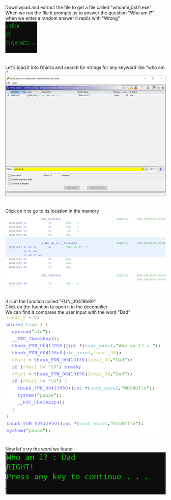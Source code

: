 Downlwoad and extract the file to get a file called "whoami_0x01.exe"  
When we run the file it prompts us to answer the question "Who am I?"  
when we enter a random answer it replis with "Wrong"  
<img src="wrong.png" width="100" height="100">  
<br><br>
Let's load it into Ghidra and search for strings for any keyword like "who am i"  
![search.png](search.png)  
<br><br>
Click on it to go to its location in the memory  
![fucnction.png](function.png)  
<br><br>
It is in the function called "FUN_00418b80"  
Click on the fucntion to open it in the decomplier  
We can find it compares the user input with the word "Dad"  
![complied.png](compiled.png)  
<br><br>
Now let's try the word we found  
![right.png](right.png)
